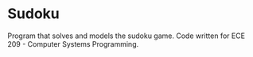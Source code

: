 # Sudoku
Program that solves and models the sudoku game. Code written for ECE 209 - Computer Systems Programming.

